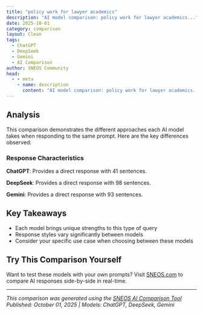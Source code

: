 ```yaml
---
title: "policy work for lawyer academics"
description: "AI model comparison: policy work for lawyer academics..."
date: 2025-10-01
category: comparison
layout: Clean
tags:
  - ChatGPT
  - DeepSeek
  - Gemini
  - AI Comparison
author: SNEOS Community
head:
  - - meta
    - name: description
      content: "AI model comparison: policy work for lawyer academics..."
---
```


<ChatComparison
  title="policy work for lawyer academics"
  prompt="policy work for lawyer academics"
  :responses='{"ChatGPT": "Certainly! Here\u2019s an overview of **policy work for lawyer academics**, including what it involves, its importance, and ways lawyer academics can engage in policy work:\n\n---\n\n### What is Policy Work for Lawyer Academics?\n\nPolicy work refers to research, analysis, and advocacy related to the development, evaluation, and implementation of laws, regulations, or public policies. For lawyer academics, this involves leveraging their legal expertise and scholarly background to influence, shape, or critique policies at various levels\u2014local, national, or international.\n\n---\n\n### Why is Policy Work Important for Lawyer Academics?\n\n- **Bridging Theory and Practice:** Policy work allows academics to apply theoretical insights to real-world legal and social issues.\n- **Impact and Influence:** It provides opportunities to contribute to meaningful social change by shaping laws and policies.\n- **Enhancing Scholarship:** Engaging with policy can inform and enrich academic research, teaching, and publications.\n- **Networking and Collaboration:** Policy work facilitates partnerships with government agencies, NGOs, think tanks, and communities.\n- **Career Diversification:** It can open paths beyond academia, including consultancy, advisory roles, and public service.\n\n---\n\n### Types of Policy Work Activities for Lawyer Academics\n\n1. **Policy Research and Analysis**\n - Conduct empirical or doctrinal research on legal issues affecting public policy.\n - Analyze the impacts of existing or proposed laws and regulations.\n - Publish policy briefs, reports, or white papers addressing urgent legal challenges.\n\n2. **Legislative Drafting and Consultation**\n - Assist lawmakers or governmental bodies in drafting legislation.\n - Serve as expert consultants or advisors during legislative processes.\n - Provide testimony in legislative hearings.\n\n3. **Advocacy and Public Engagement**\n - Engage in public debates, write op-eds, or participate in media discussions.\n - Collaborate with advocacy organizations on campaigns for legal reform.\n - Organize or participate in policy forums, conferences, and workshops.\n\n4. **Teaching and Training on Policy Issues**\n - Develop courses on law and public policy.\n - Train policymakers, lawyers, or community actors on legal frameworks and policy implications.\n\n5. **Interdisciplinary Collaboration**\n - Work with scholars from economics, political science, sociology, etc., to address complex policy problems.\n - Contribute legal expertise to multidisciplinary projects.\n\n---\n\n### How to Get Involved in Policy Work\n\n- **Identify Your Expertise and Interests:** Focus on areas where your legal knowledge can address pressing policy issues (e.g., human rights, environmental law, criminal justice, healthcare law).\n- **Build Relationships:** Connect with policy institutes, government agencies, NGOs, and community organizations.\n- **Publish and Communicate:** Write accessible articles and policy briefs to influence public and policymaker opinion.\n- **Seek Fellowships and Grants:** Many organizations offer funding for scholars to work on policy projects.\n- **Participate in Policy Networks:** Join professional associations or networks dedicated to law and policy.\n- **Engage Students:** Involve law students in policy clinics or research projects.\n\n---\n\n### Example Roles and Opportunities\n\n- Policy Advisor or Legislative Counsel\n- Research Fellow at Think Tanks\n- Consultant for International Organizations (e.g., UN, World Bank)\n- Member of Advisory Committees or Task Forces\n- Organizer of Public Policy Symposia\n\n---\n\nIf you want, I can also provide specific resources, sample policy projects, or strategies tailored to a particular legal field. Would you like that?", "DeepSeek": "Of course. This is an excellent and increasingly important career path. \u0022Policy work for lawyer academics\u0022 leverages the unique skills of legal scholars\u2014deep doctrinal expertise, rigorous analytical training, and the ability to translate complex ideas into structured arguments\u2014and applies them to the real-world process of creating, shaping, and critiquing law and regulation.\n\nHere is a comprehensive guide to policy work for lawyer academics, broken down into the **\u0022Why,\u0022 \u0022What,\u0022 \u0022How,\u0022** and **\u0022Practical Considerations.\u0022**\n\n---\n\n### The \u0022Why\u0022: The Value Proposition\n\nA lawyer academic brings a distinct and powerful toolkit to the policy arena:\n\n1. **Deep Expertise:** You are a subject-matter expert in a specific area (e.g., intellectual property, environmental law, immigration, corporate governance, health law). Policymakers often lack this depth.\n2. **Rigorous Analysis:** Your training allows you to deconstruct problems, identify unintended consequences, and anticipate legal challenges to proposed policies.\n3. **Neutral Credibility:** While not always perfectly neutral, academics are often perceived as more objective than lobbyists or advocates, lending greater weight to their testimony and analysis.\n4. **Drafting Skills:** You can not only critique policy but also help *draft* statutes, regulations, or model laws with precision.\n5. **Bridge Between Theory and Practice:** You can ground policy proposals in legal theory, constitutional principles, and empirical evidence, making them more robust and defensible.\n\n---\n\n### The \u0022What\u0022: Types of Policy Work\n\nPolicy engagement exists on a spectrum, from informal advice to formal roles.\n\n#### 1. Research \u0026 Scholarship with Policy Impact\nThis is the foundation. Your academic work can be designed from the outset to influence policy.\n* **Policy-Focused Articles:** Write law review articles that conclude with clear, actionable policy prescriptions.\n* **White Papers \u0026 Reports:** Produce in-depth reports for think tanks, government agencies, or non-profits that analyze a problem and propose a solution.\n* **Empirical Studies:** Conduct research that provides the data necessary to support or oppose a policy change (e.g., the impact of a new sentencing law, the effectiveness of a regulatory scheme).\n\n#### 2. Direct Government Service (Full-time or Temporary)\n* **Agency Appointments:** Serve as a senior official, chief counsel, or commissioner in a regulatory agency (e.g., SEC, FTC, EPA). This is often a leave-of-absence role.\n* **Judicial Branch:** Serve as a clerk for a high-level judge or as a staff attorney for a legislative body (e.g., Congressional Research Service).\n* **Detailing:** Participate in programs like the **Attorney General\u0027s Honors Program** detail or fellowships that place academics within agencies.\n\n#### 3. Advisory \u0026 Consultative Roles\n* **Expert Testimony:** Testify before legislative committees (federal, state, or local) on pending bills.\n* **Government Advisory Committees:** Serve on formal committees for agencies like the FDA, EPA, or the Department of Commerce.\n* **Consulting for Legislators:** Provide behind-the-scenes advice and drafting assistance to legislative staff.\n* **Amicus Curiae Briefs:** Draft or sign onto \u0022friend of the court\u0022 briefs in appellate cases that have significant policy implications.\n\n#### 4. Public Engagement \u0026 Media\n* **Op-Eds and Essays:** Write for major newspapers, legal trade press, or online platforms like *Lawfare* or *Just Security* to shape public debate.\n* **Media Commentary:** Serve as an expert source for journalists on breaking legal and policy news.\n* **Public Lectures \u0026 Workshops:** Educate the public, practitioners, and policymakers on complex legal issues.\n\n---\n\n### The \u0022How\u0022: A Strategic Approach\n\nTurning academic expertise into policy influence requires a deliberate strategy.\n\n#### 1. Building Your Policy Profile\n* **Identify Your Niche:** Double down on your area of expertise. Become the \u0022go-to\u0022 person for a specific issue.\n* **Network Strategically:**\n * Attend policy conferences, not just academic ones.\n * Connect with staffers in relevant congressional committees or agencies.\n * Build relationships with non-profits, think tanks, and advocacy groups in your field.\n* **Translate Your Work:** Learn to communicate your complex ideas without jargon. Practice the \u0022elevator pitch\u0022 version of your research.\n* **Create a Policy-Ready CV:** Have a separate version of your CV that highlights policy-relevant accomplishments: testimony, government service, reports, media appearances, and public lectures.\n\n#### 2. Finding Opportunities\n* **Think Tanks:** Organizations like the Brookings Institution, RAND Corporation, American Enterprise Institute, and Center for American Progress often have visiting scholar programs and actively seek academic collaboration.\n* **Professional Associations:** The ABA, state bar associations, and specialized groups (e.g., American Health Lawyers Association) have policy committees that draft model laws and comment on proposed regulations.\n* **Government Fellowships:** Look for opportunities like the **Mansfield Fellowship** (for Japan), **Fulbright Scholar Program**, or agency-specific fellowship programs.\n* **The \u0022Revolving Door\u0022:** Keep in touch with former students and colleagues who have moved into government roles. They can be a key source of opportunities.\n\n#### 3. Navigating the Academic-Policy Interface\n* **Tenure \u0026 Promotion:** Understand your institution\u0027s stance on policy work. Some schools highly value it as \u0022service\u0022 and \u0022impact,\u0022 while more traditional ones may prioritize pure scholarship. **Document the impact** of your work (e.g., \u0022my testimony was cited in the congressional record,\u0022 \u0022my white paper was the basis for a state bill\u0022).\n* **Managing Bias \u0026 Objectivity:** Maintain your academic integrity. Be transparent about your values and methodology. Your power comes from your credibility.\n* **Time Management:** Policy work can be fast-paced and disruptive to a research schedule. Learn to balance long-term projects with urgent policy demands.\n\n---\n\n### Practical Considerations \u0026 Potential Pitfalls\n\n* **Financial Conflicts of Interest:** Be scrupulous about disclosing funding sources and any potential conflicts. This is critical for maintaining credibility.\n* **Political Neutrality vs. Advocacy:** You must decide your own comfort level. Some academics strive for pure neutrality as an \u0022honest broker,\u0022 while others embrace an advocacy model. Both are valid, but transparency is key.\n* **The Pace:** Policy moves quickly, often in \u0022fire drill\u0022 mode. This can be a culture shock after the deliberate pace of academia.\n* **Institutional Support:** Seek out deans and senior colleagues who support this work. They can provide cover, resources, and connections.\n\n### Example Career Trajectories\n\n* **The Environmental Law Scholar:**\n * Writes articles on carbon pricing.\n * Serves on an EPA advisory panel.\n * Takes a 2-year leave to serve as a deputy assistant administrator at the EPA.\n * Returns to academia to write a book reflecting on the experience.\n\n* **The Intellectual Property Professor:**\n * Consults with the U.S. Patent and Trademark Office on patentable subject matter.\n * Testifies before the Senate Judiciary Committee on copyright reform.\n * Drafts model legislation for the Uniform Law Commission.\n\n* **The National Security Law Expert:**\n * Writes op-eds in the *Washington Post* on surveillance law.\n * Serves as a special counsel to a congressional investigation.\n * Is a frequent commentator on cable news.\n\n### Conclusion\n\nFor a lawyer academic, policy work is not an alternative to a scholarly career; it is a powerful extension of it. It is a way to ensure that your deep knowledge of the law has a tangible impact on society. By strategically building a policy profile, translating research for a practical audience, and navigating the interface between the academy and the government, you can become a vital contributor to the development of the law itself.", "Gemini": "Okay, let\u0027s break down the landscape of policy work for lawyer academics. This is a fascinating intersection of legal expertise and real-world impact. We\u0027ll cover the types of policy work, the avenues to get involved, the skills required, potential challenges, and resources to explore.\n\n**I. Types of Policy Work for Lawyer Academics**\n\nLawyer academics are uniquely positioned to contribute to policy because they possess:\n\n* **Deep Legal Knowledge:** They are experts in specific areas of law (constitutional law, criminal law, environmental law, etc.) and can analyze the legal implications of policy proposals.\n* **Research Skills:** They are trained in rigorous research methodologies, enabling them to gather and analyze data relevant to policy debates.\n* **Analytical Skills:** They can identify logical flaws, unintended consequences, and potential legal challenges associated with different policy options.\n* **Communication Skills:** They can articulate complex legal concepts in a clear and persuasive manner, both in writing and orally.\n\nWith that in mind, here are some broad types of policy work they may engage in:\n\n* **Research and Analysis:**\n\n * **Policy Briefs/Reports:** Conducting research and writing concise, evidence-based analyses of specific policy issues. These briefs often target policymakers and the public.\n * **Impact Assessments:** Evaluating the likely effects of proposed policies on different groups or sectors of society.\n * **Legal Reviews:** Analyzing the legality of proposed or existing policies, identifying potential constitutional or statutory violations.\n * **Data Analysis:** Analyzing statistical data and trends relevant to policy questions, often using quantitative methods.\n* **Advisory and Consulting:**\n\n * **Government Agencies:** Serving as consultants or advisors to government agencies at the local, state, or federal level, providing legal expertise on policy development and implementation.\n * **Legislative Committees:** Testifying before legislative committees, providing expert testimony on legal and policy issues. Drafting legislative language.\n * **Non-Governmental Organizations (NGOs):** Advising NGOs on legal strategies for advancing their policy goals.\n * **International Organizations:** Consulting with international organizations (e.g., the UN, the World Bank) on legal and policy issues related to human rights, development, or international law.\n* **Advocacy and Reform:**\n\n * **Drafting Model Legislation:** Developing model laws or regulations that can be adopted by different jurisdictions.\n * **Public Education:** Educating the public about legal and policy issues through op-eds, blog posts, public lectures, and media appearances.\n * **Litigation Support:** Providing legal expertise to organizations engaged in litigation to advance policy goals (e.g., amicus briefs).\n * **Direct Advocacy:** Lobbying policymakers directly or through organizations to support or oppose specific policies. This is often limited or prohibited by university employment rules depending on the institution and the type of advocacy.\n* **Convening and Facilitating:**\n\n * **Organizing Conferences and Workshops:** Bringing together experts and stakeholders to discuss policy issues and develop recommendations.\n * **Facilitating Dialogue:** Mediating discussions between different groups with competing interests to find common ground on policy solutions.\n * **Creating Forums:** Establishing online or in-person forums for public discussion of policy issues.\n\n**II. Avenues for Engagement**\n\nHere are the most common ways lawyer academics get involved in policy work:\n\n* **Government Service:**\n\n * **Fellowships:** Applying for fellowships that place academics in government agencies or legislative offices (e.g., White House Fellowships, Congressional Fellowships).\n * **Sabbaticals/Leaves of Absence:** Taking a leave of absence from their academic position to work in government.\n * **Consulting Agreements:** Entering into consulting agreements with government agencies to provide specific expertise.\n * **Political Appointments:** Serving in political appointments, either full-time or part-time.\n* **NGOs and Think Tanks:**\n\n * **Affiliations:** Becoming affiliated with a think tank or NGO as a senior fellow, research associate, or board member.\n * **Consulting:** Providing consulting services to NGOs on specific policy projects.\n * **Pro Bono Work:** Offering pro bono legal services to NGOs.\n* **Academic Institutions:**\n\n * **Policy Centers/Institutes:** Participating in policy centers or institutes within their university that conduct research and analysis on policy issues.\n * **Clinical Programs:** Supervising law students in clinical programs that engage in policy advocacy on behalf of clients.\n * **Public Engagement Initiatives:** Participating in university-sponsored public engagement initiatives that address policy issues.\n* **Professional Organizations:**\n\n * **Bar Associations:** Serving on committees or task forces of bar associations that address policy issues.\n * **Legal Academies:** Presenting research and participating in policy discussions at conferences of legal academies (e.g., the American Society of International Law).\n* **Direct Engagement:**\n\n * **Op-Eds and Public Commentary:** Writing op-eds and providing commentary to the media on policy issues.\n * **Public Speaking:** Giving public lectures and presentations on policy issues.\n * **Social Media:** Using social media to engage in policy debates and disseminate research findings.\n\n**III. Skills Required**\n\nBeyond legal expertise, success in policy work requires:\n\n* **Communication:** The ability to communicate complex legal concepts clearly and persuasively to non-lawyers. This includes writing skills, public speaking skills, and the ability to tailor your message to different audiences.\n* **Collaboration:** The ability to work effectively with people from different backgrounds and perspectives, including policymakers, advocates, researchers, and community members.\n* **Political Acumen:** An understanding of the political process and the ability to navigate the complexities of policymaking.\n* **Research and Analytical Skills:** The ability to conduct rigorous research, analyze data, and evaluate the likely impacts of policy proposals.\n* **Project Management:** The ability to manage projects effectively, meet deadlines, and work independently.\n* **Networking:** The ability to build and maintain relationships with people in the policy world.\n* **Adaptability:** The ability to adjust to changing circumstances and priorities. Policy work is often dynamic and requires the flexibility to respond to new developments.\n\n**IV. Challenges**\n\n* **Time Constraints:** Balancing policy work with teaching, research, and other academic responsibilities can be challenging.\n* **Conflicting Interests:** Navigating potential conflicts of interest between academic freedom and policy advocacy can be complex. University policies on outside activities should be carefully reviewed.\n* **Political Polarization:** The increasing polarization of politics can make it difficult to engage in constructive policy debates.\n* **Funding:** Securing funding for policy-related research and activities can be competitive.\n* **Impact Measurement:** Measuring the impact of policy work can be difficult.\n\n**V. Resources**\n\n* **University Resources:** Check with your university\u0027s office of government relations, public engagement office, or specific policy centers for opportunities and resources.\n* **Professional Organizations:** Explore the resources and activities of organizations like the American Bar Association, the American Society of International Law, and the American Association of Law Schools.\n* **Think Tanks and NGOs:** Research think tanks and NGOs that work on policy issues of interest to you.\n* **Government Websites:** Explore government websites for information on policy initiatives and opportunities to get involved.\n* **Grant Databases:** Use grant databases (e.g., Foundation Center, Grants.gov) to search for funding opportunities.\n\n**VI. Developing a Strategy**\n\nHere\u0027s a simple approach to mapping out your path to policy work:\n\n1. **Identify Your Passion/Expertise:** What legal/policy areas are you most knowledgeable about and passionate about addressing?\n2. **Set Realistic Goals:** Start small. Perhaps writing an op-ed or volunteering for a local NGO. Build from there.\n3. **Network Strategically:** Attend conferences, reach out to people working in your area of interest, and build relationships.\n4. **Develop Your Skills:** If you need to improve your communication skills, take a public speaking course. If you need to improve your research skills, take a research methods course.\n5. **Be Persistent:** Policy work can be competitive, so don\u0027t get discouraged if you don\u0027t see results immediately.\n\nBy combining your legal expertise with a strategic approach, you can make a meaningful contribution to policy debates and help shape the future of law and society. Good luck!\n"}' 
  published-date="22:18"
/>

## Analysis

This comparison demonstrates the different approaches each AI model takes when responding to the same prompt. Here are the key differences observed:

### Response Characteristics

**ChatGPT**: Provides a direct response with 41 sentences. 

**DeepSeek**: Provides a direct response with 98 sentences. 

**Gemini**: Provides a direct response with 93 sentences. 

## Key Takeaways

- Each model brings unique strengths to this type of query
- Response styles vary significantly between models
- Consider your specific use case when choosing between these models

## Try This Comparison Yourself

Want to test these models with your own prompts? Visit [SNEOS.com](https://sneos.com) to compare AI responses side-by-side in real-time.

---

*This comparison was generated using the [SNEOS AI Comparison Tool](https://sneos.com)*
*Published: October 01, 2025 | Models: ChatGPT, DeepSeek, Gemini*
